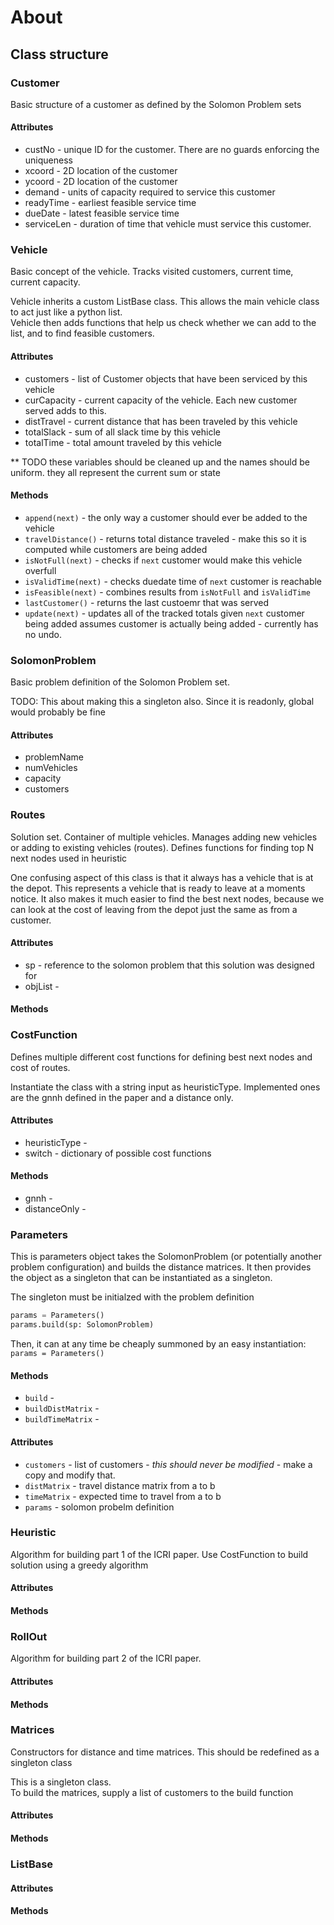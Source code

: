 # About

## Class structure

### Customer
Basic structure of a customer as defined by the Solomon Problem sets

#### Attributes
* custNo - unique ID for the customer. There are no guards enforcing the uniqueness
* xcoord - 2D location of the customer 
* ycoord - 2D location of the customer
* demand - units of capacity required to service this customer
* readyTime - earliest feasible service time
* dueDate - latest feasible service time
* serviceLen - duration of time that vehicle must service this customer.

### Vehicle
Basic concept of the vehicle.  Tracks visited customers, current time, current capacity.

Vehicle inherits a custom ListBase class.  This allows the main vehicle class to 
act just like a python list.  
Vehicle then adds functions that help us check whether we can add to the list, 
and to find feasible customers.

#### Attributes
* customers - list of Customer objects that have been serviced by this vehicle
* curCapacity - current capacity of the vehicle. Each new customer served adds to this. 
* distTravel - current distance that has been traveled by this vehicle
* totalSlack - sum of all slack time by this vehicle
* totalTime - total amount traveled by this vehicle

** TODO these variables should be cleaned up and the names should be uniform. they all 
represent the current sum or state

#### Methods
* `append(next)` - the only way a customer should ever be added to the vehicle
* `travelDistance()` - returns total distance traveled - make this so it is computed while
customers are being added
* `isNotFull(next)` - checks if `next` customer would make this vehicle overfull
* `isValidTime(next)` - checks duedate time of `next` customer is reachable
* `isFeasible(next)` - combines results from `isNotFull` and `isValidTime`
* `lastCustomer()` - returns the last custoemr that was served
* `update(next)` - updates all of the tracked totals given `next` customer being added
    assumes customer is actually being added - currently has no undo.


### SolomonProblem
Basic problem definition of the Solomon Problem set. 

TODO: This about making this a singleton also.  Since it is readonly, global would probably be fine

#### Attributes
* problemName
* numVehicles
* capacity
* customers


### Routes
Solution set.  Container of multiple vehicles.  Manages adding new vehicles or 
adding to existing vehicles (routes). Defines functions for finding top N next nodes 
used in heuristic

One confusing aspect of this class is that it always has a vehicle that is at the depot.
This represents a vehicle that is ready to leave at a moments notice.  It also makes it
much easier to find the best next nodes, because we can look at the cost of leaving
from the depot just the same as from a customer.

#### Attributes
* sp - reference to the solomon problem that this solution was designed for
* objList - 

#### Methods


### CostFunction
Defines multiple different cost functions for defining best next nodes and cost of routes.

Instantiate the class with a string input as heuristicType. Implemented ones are
the gnnh defined in the paper and a distance only.

#### Attributes
* heuristicType - 
* switch - dictionary of possible cost functions

#### Methods
* gnnh - 
* distanceOnly - 


### Parameters
This is parameters object takes the SolomonProblem (or potentially another
problem configuration) and builds the distance matrices.  It then provides the object
as a singleton that can be instantiated as a singleton.

The singleton must be initialzed with the problem definition  

```python
params = Parameters()
params.build(sp: SolomonProblem)
```

Then, it can at any time be cheaply summoned by an easy instantiation:
`params = Parameters()`


#### Methods
* `build` - 
* `buildDistMatrix` -
* `buildTimeMatrix` - 



#### Attributes
* `customers` - list of customers - *this should never be modified* - make a copy and 
modify that.
* `distMatrix` - travel distance matrix from a to b
* `timeMatrix` - expected time to travel from a to b
* `params` - solomon probelm definition




### Heuristic
Algorithm for building part 1 of the ICRI paper.  Use CostFunction to build solution
using a greedy algorithm

#### Attributes

#### Methods

### RollOut
Algorithm for building part 2 of the ICRI paper. 

#### Attributes

#### Methods



### Matrices
Constructors for distance and time matrices.  This should be redefined as a singleton class

This is a singleton class.  
To build the matrices, supply a list of customers to the build function

#### Attributes

#### Methods

### ListBase

#### Attributes

#### Methods
